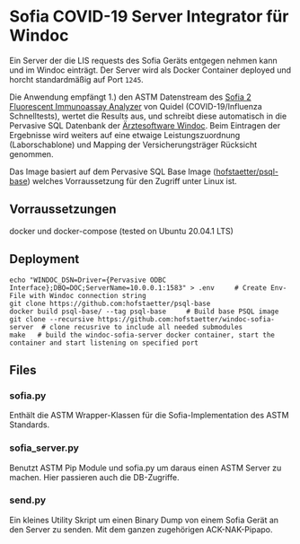
# Sofia COVID-19 Server Integrator für Windoc

Ein Server der die LIS requests des Sofia Geräts entgegen nehmen kann und im Windoc einträgt. Der Server wird als Docker Container deployed und horcht standardmäßig auf Port `1245`.

Die Anwendung empfängt 1.) den ASTM Datenstream des [Sofia 2 Fluorescent Immunoassay Analyzer](https://www.quidel.com/immunoassays/sofia-tests-kits/sofia-2-analyzer) von Quidel (COVID-19/Influenza Schnelltests), wertet die Results aus, und schreibt diese automatisch in die Pervasive SQL Datenbank der [Ärztesoftware Windoc](https://www.edv-klein.at/). Beim Eintragen der Ergebnisse wird weiters auf eine etwaige Leistungszuordnung (Laborschablone) und Mapping der Versicherungsträger Rücksicht genommen.

Das Image basiert auf dem Pervasive SQL Base Image ([hofstaetter/psql-base](https://github.com/hofstaetter/psql-base)) welches Vorraussetzung für den Zugriff unter Linux ist.

## Vorraussetzungen

docker und docker-compose (tested on Ubuntu 20.04.1 LTS)

## Deployment

```
echo "WINDOC_DSN=Driver={Pervasive ODBC Interface};DBQ=DOC;ServerName=10.0.0.1:1583" > .env     # Create Env-File with Windoc connection string
git clone https://github.com:hofstaetter/psql-base
docker build psql-base/ --tag psql-base     # Build base PSQL image
git clone --recursive https://github.com:hofstaetter/windoc-sofia-server  # clone recusrive to include all needed submodules
make   # build the windoc-sofia-server docker container, start the container and start listening on specified port
```

## Files

### sofia.py

Enthält die ASTM Wrapper-Klassen für die Sofia-Implementation des ASTM Standards.

### sofia_server.py

Benutzt ASTM Pip Module und sofia.py um daraus einen ASTM Server zu machen.
Hier passieren auch die DB-Zugriffe.

### send.py

Ein kleines Utility Skript um einen Binary Dump von einem Sofia Gerät an den Server zu senden.
Mit dem ganzen zugehörigen ACK-NAK-Pipapo.
